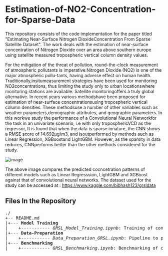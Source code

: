 # Estimation-of-NO2-Concentration-for-Sparse-Data
This repository consists of the code implementation for the paper titled "Estimating Near-Surface Nitrogen DioxideConcentration From Sparse Satellite Dataset". The work deals with the estimation of near-surface concentration of Nitrogen Dioxide over an area above southern europe using satellite measured tropospheric vertical column density values.

For the mitigation of the threat of pollution, round-the-clock measurement of atmospheric pollutants is imperative.Nitrogen Dioxide (NO2) is one of the major atmospheric pollu-tants, having adverse effect on human health. Traditionally,insitumeasurement strategies have been used for monitoring NO2concentrations, thus limiting the study only to urban locationswhere monitoring stations are available. Satellite monitoringoffers a truly global alternative. In recent years various methodshave been proposed for estimation of near-surface concentrationsusing tropospheric vertical column densities. These methodsuse a number of other variables such as weather parameters,demographic attributes, and geographic parameters. In this workwe study the performance of a Convolutional Neural Networkfor the task in an univariate scenario, i.e with only troposphericVCD as the regressor, It is found that when the data is sparse innature, the CNN shows a RMSE score of 14.692μg/m3, and isoutperformed by methods such as Linear Regression, XGBoostand LightGBM. However, as the sparsity in data reduces, CNNperforms better than the other methods considered for the study.

![image](https://user-images.githubusercontent.com/64698873/144715750-3969a6bd-6eb9-4655-ae76-04a8ce801541.png)

The above image compares the predicted cocncetration patterns of different models such as Linear Regresssion, LightGBM and XGBoost against that of convolutional neural networks.
The dataset used for the study can be accessed at : https://www.kaggle.com/bibhash123/grsldata


## Files In the Repository
<pre>
./
+-- README.md
|+--- <b>Model Training</b>
|    +----------- <i>GRSL_Model_Training.ipynb</i>: Training of convolutional neural network for the dataset
|+--- <b>Data-Preparation</b>
|    +----------- <i>Data_Preparation_GRSL.ipynb</i>: Pipeline to perform the gridding procedure for the dataset
|+--- <b>Benchmarking</b>
|    +----------- <i>GRSL_Benchmarking.ipynb</i>: Benchmarking of convolutional neural network against linear regression, xgboost and lgbm.

</pre>
